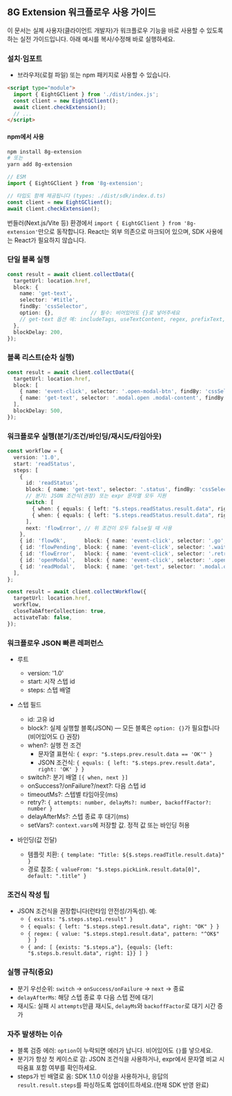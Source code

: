 ## 8G Extension 워크플로우 사용 가이드

이 문서는 실제 사용자(클라이언트 개발자)가 워크플로우 기능을 바로 사용할 수 있도록 하는 실전 가이드입니다. 아래 예시를 복사/수정해 바로 실행하세요.

### 설치·임포트

- 브라우저(로컬 파일) 또는 npm 패키지로 사용할 수 있습니다.

```html
<script type="module">
  import { EightGClient } from './dist/index.js';
  const client = new EightGClient();
  await client.checkExtension();
  // ...
</script>
```

#### npm에서 사용

```bash
npm install 8g-extension
# 또는
yarn add 8g-extension
```

```ts
// ESM
import { EightGClient } from '8g-extension';

// 타입도 함께 제공됩니다 (types: ./dist/sdk/index.d.ts)
const client = new EightGClient();
await client.checkExtension();
```

번들러(Next.js/Vite 등) 환경에서 `import { EightGClient } from '8g-extension'`만으로 동작합니다. React는 외부 의존으로 마크되어 있으며, SDK 사용에는 React가 필요하지 않습니다.

### 단일 블록 실행

```ts
const result = await client.collectData({
  targetUrl: location.href,
  block: {
    name: 'get-text',
    selector: '#title',
    findBy: 'cssSelector',
    option: {},            // 필수: 비어있어도 {}로 넣어주세요
    // get-text 옵션 예: includeTags, useTextContent, regex, prefixText, suffixText
  },
  blockDelay: 200,
});
```

### 블록 리스트(순차 실행)

```ts
const result = await client.collectData({
  targetUrl: location.href,
  block: [
    { name: 'event-click', selector: '.open-modal-btn', findBy: 'cssSelector', option: { waitForSelector: true } },
    { name: 'get-text', selector: '.modal.open .modal-content', findBy: 'cssSelector', option: { waitForSelector: true, waitSelectorTimeout: 2000 }, useTextContent: true },
  ],
  blockDelay: 500,
});
```

### 워크플로우 실행(분기/조건/바인딩/재시도/타임아웃)

```ts
const workflow = {
  version: '1.0',
  start: 'readStatus',
  steps: [
    {
      id: 'readStatus',
      block: { name: 'get-text', selector: '.status', findBy: 'cssSelector', useTextContent: true, option: {} },
      // 분기: JSON 조건식(권장) 또는 expr 문자열 모두 지원
      switch: [
        { when: { equals: { left: "$.steps.readStatus.result.data", right: 'OK' } }, next: 'flowOk' },
        { when: { equals: { left: "$.steps.readStatus.result.data", right: 'PENDING' } }, next: 'flowPending' },
      ],
      next: 'flowError', // 위 조건이 모두 false일 때 사용
    },
    { id: 'flowOk',      block: { name: 'event-click', selector: '.go',   findBy: 'cssSelector', option: {} }, next: 'openModal' },
    { id: 'flowPending', block: { name: 'event-click', selector: '.wait', findBy: 'cssSelector', option: {} }, next: 'openModal' },
    { id: 'flowError',   block: { name: 'event-click', selector: '.retry',findBy: 'cssSelector', option: {} }, next: 'openModal' },
    { id: 'openModal',   block: { name: 'event-click', selector: '.open-modal-btn', findBy: 'cssSelector', option: {} }, delayAfterMs: 500, next: 'readModal' },
    { id: 'readModal',   block: { name: 'get-text', selector: '.modal.open .modal-content', findBy: 'cssSelector', option: { waitForSelector: true, waitSelectorTimeout: 2000 } } },
  ],
};

const result = await client.collectWorkflow({
  targetUrl: location.href,
  workflow,
  closeTabAfterCollection: true,
  activateTab: false,
});
```

### 워크플로우 JSON 빠른 레퍼런스

- 루트
  - version: '1.0'
  - start: 시작 스텝 id
  - steps: 스텝 배열

- 스텝 필드
  - id: 고유 id
  - block?: 실제 실행할 블록(JSON) — 모든 블록은 `option: {}`가 필요합니다(비어있어도 {} 권장)
  - when?: 실행 전 조건
    - 문자열 표현식: `{ expr: "$.steps.prev.result.data == 'OK'" }`
    - JSON 조건식: `{ equals: { left: "$.steps.prev.result.data", right: 'OK' } }`
  - switch?: 분기 배열 `[{ when, next }]`
  - onSuccess?/onFailure?/next?: 다음 스텝 id
  - timeoutMs?: 스텝별 타임아웃(ms)
  - retry?: `{ attempts: number, delayMs?: number, backoffFactor?: number }`
  - delayAfterMs?: 스텝 종료 후 대기(ms)
  - setVars?: `context.vars`에 저장할 값. 정적 값 또는 바인딩 허용

- 바인딩(값 전달)
  - 템플릿 치환: `{ template: "Title: ${$.steps.readTitle.result.data}" }`
  - 경로 참조: `{ valueFrom: "$.steps.pickLink.result.data[0]", default: ".title" }`

### 조건식 작성 팁

- JSON 조건식을 권장합니다(런타임 안전성/가독성). 예:
  - `{ exists: "$.steps.step1.result" }`
  - `{ equals: { left: "$.steps.step1.result.data", right: "OK" } }`
  - `{ regex: { value: "$.steps.step1.result.data", pattern: "^OK$" } }`
  - `{ and: [ {exists: "$.steps.a"}, {equals: {left: "$.steps.b.result.data", right: 1}} ] }`

### 실행 규칙(중요)

- 분기 우선순위: `switch` → `onSuccess/onFailure` → `next` → 종료
- `delayAfterMs`: 해당 스텝 종료 후 다음 스텝 전에 대기
- 재시도: 실패 시 `attempts`만큼 재시도, `delayMs`와 `backoffFactor`로 대기 시간 증가

### 자주 발생하는 이슈

- 블록 검증 에러: `option`이 누락되면 에러가 납니다. 비어있어도 `{}`를 넣으세요.
- 분기가 항상 첫 케이스로 감: JSON 조건식을 사용하거나, expr에서 문자열 비교 시 따옴표 포함 여부를 확인하세요.
- steps가 빈 배열로 옴: SDK 1.1.0 이상을 사용하거나, 응답의 `result.result.steps`를 파싱하도록 업데이트하세요.(현재 SDK 반영 완료)


